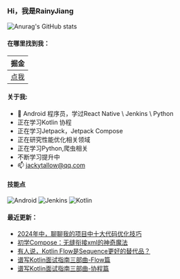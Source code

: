 ### Hi，我是RainyJiang

![Anurag's GitHub stats](https://github-readme-stats.vercel.app/api?username=RainyJiang22&bg_color=30,C2FFD8,465EFB&title_color=fff&text_color=fff)

#### 在哪里找到我：

|                            掘金                            |
| :--------------------------------------------------------: |
| [点我](https://juejin.cn/user/2287404300943566) |


#### 关于我:
- 🙋 Android 程序员，学过React Native \ Jenkins \ Python
- 正在学习Kotlin 协程
- 正在学习Jetpack，Jetpack Compose
- 正在研究性能优化相关领域
- 正在学习Python,爬虫相关
- 不断学习提升中
- 📫 jackytallow@qq.com

#### 技能点

![Android](https://img.shields.io/badge/Android-%2335495e.svg?style=for-the-badge&logo=Android&logoColor=%FF35D06D)
![Jenkins](https://img.shields.io/badge/Jenkins-%2335495e.svg?style=for-the-badge&logo=jenkins&logoColor=%FFC62327)
![Kotlin](https://img.shields.io/badge/Kotlin-%2335495e.svg?style=for-the-badge&logo=kotlin&logoColor=%FFFCBF40)

#### 最近更新：
<!-- BLOG-POST-LIST:START -->
- [2024年中，聊聊我的项目中十大代码优化技巧](https://juejin.cn/post/7377200392059682831)
- [初学Compose：无缝衔接xml的神奇魔法](https://juejin.cn/post/7288151382533390395)
- [有人说，Kotlin Flow是Sequence更好的替代品？](https://juejin.cn/post/7253673249158234169)
- [谱写Kotlin面试指南三部曲-Flow篇](https://juejin.cn/post/7222982459583152188)
- [谱写Kotlin面试指南三部曲-协程篇](https://juejin.cn/post/7220235452292137019)
<!-- BLOG-POST-LIST:END -->

